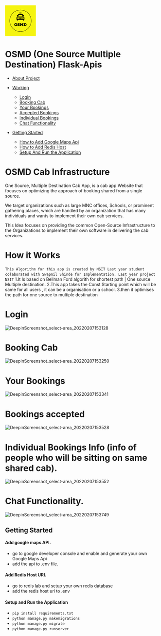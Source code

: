 <p><img src="https://raw.githubusercontent.com/AtmegaBuzz/osmd/main/screenshots/logo.jpeg" alt="logo" width="20%" /></p>

# OSMD (One Source Multiple Destination) Flask-Apis

- [About Project](#About-Project)

- [Working](#Working)
  - [Login](#Login)
  - [Booking Cab](#Booking-Cab)
  - [Your Bookings](#Your-Bookings)
  - [Accepted Bookings](#Bookings-Accepted)
  - [Individual Bookings](#Individual-Bookings)
  - [Chat Functionality](#Chats)

- [Getting Started](#Getting-Started)
  - [How to Add Google Maps Api](#oogle-api)
  - [How to Add Redis Host](#redis-host)
  - [Setup And Run the Application](#run)




<a id="About-Project"></a>

# OSMD Cab Infrastructure

One Source, Multiple Destination Cab App, is a cab app Website that focuses on optimizing the approach of booking shared from a single source.

We target organizations such as large MNC offices, Schools, or prominent gathering places, which are handled by an organization that has many individuals and wants to implement their own cab services.

This Idea focuses on providing the common Open-Source Infrastructure to the Organizations to implement their own software in delivering the cab services. 

<a id="Working"></a>

# How it Works
```This Algorithm for this app is created by NSIT Last year student colaborated with Swapnil Shinde for Implementation. Last year project NSIT```
1.It Is based on Bellman Ford algorith for shortest path | One source Multiple destination.
2.This app takes the Const Starting point which will be same for all users , it can be a organisation or a school.
3.then it optimises the path for one source to multiple destination

<a id="Login"></a>

# Login
![DeepinScreenshot_select-area_20220207153128](https://user-images.githubusercontent.com/68425016/152768563-2832bac6-9097-4ddc-986d-0df97379b1cd.png)

<a id="Booking-Cab"></a>

# Booking Cab
![DeepinScreenshot_select-area_20220207153250](https://user-images.githubusercontent.com/68425016/152768627-17fb7908-3da2-421c-ad3c-7298d8b4b55a.png)

<a id="Your-Bookings"></a>

# Your Bookings 
![DeepinScreenshot_select-area_20220207153341](https://user-images.githubusercontent.com/68425016/152768780-d900ff3b-6d50-40f2-9f63-57a98df07017.png)

<a id="Bookings-Accepted"></a>

# Bookings accepted 
![DeepinScreenshot_select-area_20220207153528](https://user-images.githubusercontent.com/68425016/152768864-d36cdfc0-e45b-4d48-8965-b66697a478c4.png)

<a id="Individual-Bookings"></a>

# Individual Bookings Info (info of people who will be sitting on same shared cab).
![DeepinScreenshot_select-area_20220207153552](https://user-images.githubusercontent.com/68425016/152769026-09d94746-f7d9-4d7b-9852-8ffad5331587.png)

<a id="Chats"></a>

# Chat Functionality.
![DeepinScreenshot_select-area_20220207153749](https://user-images.githubusercontent.com/68425016/152769124-3713e000-bbe8-46b9-a6a3-2d3c3017045d.png)


<a id="Getting-Started"></a>

## Getting Started

<a id="google-api"></a>

#### Add google maps API.

 - go to google developer console and enable and generate your own Google Maps Api
 - add the api to .env file. 

<a id="redis-host"></a>

#### Add Redis Host URI. 
 - go to redis lab and setup your own redis database 
 - add the redis host uri to .env 

<a id="run"></a>

#### Setup and Run the Application
 - ```pip install requirements.txt``` 
 - ```python manage.py makemigrations```
 - ```python manage.py migrate```
 - ```python manage.py runserver```

